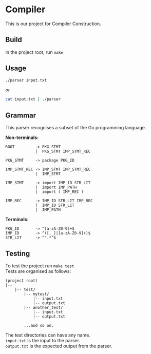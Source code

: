 # Compiler
This is our project for Compiler Construction.

## Build
In the project root, run `make`
## Usage
``` bash
./parser input.txt
```
_or_

``` bash
cat input.txt | ./parser
```

## Grammar
This parser recognises a subset of the Go programming language.  

**Non-terminals:**  
```
ROOT         -> PKG_STMT
             |  PKG_STMT IMP_STMT_REC

PKG_STMT     -> package PKG_ID

IMP_STMT_REC ->	IMP_STMT IMP_STMT_REC
             |  IMP_STMT

IMP_STMT     -> import IMP_ID STR_LIT
             |  import IMP_PATH
             |  import ( IMP_REC )

IMP_REC      -> IMP_ID STR_LIT IMP_REC
             |  IMP_ID STR_LIT
             |  IMP_PATH
```

**Terminals:**  
```
PKG_ID       ->	^[a-zA-Z0-9]+$
IMP_ID       -> ^([._]|[a-zA-Z0-9]+)$
STR_LIT      -> ^".*"$
```

## Testing
To test the project run `make test`  
Tests are organised as follows:  
```
(project root)
|--
	|-- test/
		|-- mytest/
			|-- input.txt
			|-- output.txt
		|-- another_test/
			|-- input.txt
			|-- output.txt

		...and so on.
```

The test directories can have any name.  
`input.txt` is the input to the parser.  
`output.txt` is the expected output from the parser.  
